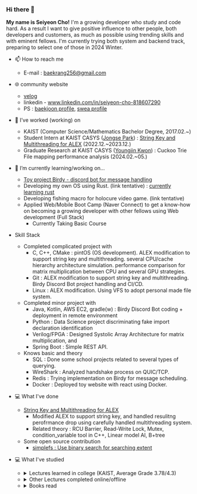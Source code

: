 ### Hi there 👋
**My name is Seiyeon Cho!**
I'm a growing developer who study and code hard.
As a result I want to give positive influence to other people, both developers and customers, as much as possible
using trending skills and with eminent fellows.
I'm currently trying both system and backend track, preparing to select one of those in 2024 Winter.

- 📫 How to reach me
  - E-mail : baekrang256@gmail.com
  
- 🌐 community website
  - [velog](https://velog.io/@baekrang256/posts)
  - linkedin - www.linkedin.com/in/seiyeon-cho-818607290
  - PS : [baekjoon profile](https://www.acmicpc.net/user/dylon133), [swea profile](https://swexpertacademy.com/main/userpage/userInformation.do)

- 🔭 I’ve worked (working) on
  - KAIST (Computer Science/Mathematics Bachelor Degree, 2017.02.~)
  - Student Intern at KAIST CASYS ([Jongse Park](https://jongse-park.github.io/)) : [String Key and Multithreading for ALEX](https://github.com/baekrang256/ALEX) (2022.12.~2023.12.)
  - Graduate Research at KAIST CASYS ([Youngjin Kwon](https://sites.google.com/view/yjkwon/home)) : Cuckoo Trie File mapping performance analysis (2024.02.~05.)


- 🌱 I’m currently learning/working on...
  - [Toy project Birdy - discord bot for message handling](https://github.com/baekrang256/birdyTest)
  - Developing my own OS using Rust. (link tentative) : [currently learning rust]([https://doc.rust-lang.org/stable/book/ch10-02-traits.html](https://doc.rust-lang.org/stable/book/title-page.html))
  - Developing fishing macro for holocure video game. (link tentative)
  - Applied Web/Mobile Boot Camp (Naver Connect) to get a know-how on becoming a growing developer with other fellows using Web development (Full Stack)
    - Currently Taking Basic Course

- Skill Stack
  - Completed complicated project with
    - C, C++, CMake : pintOS (OS development). ALEX modification to support string key and multithreading. several CPU/cache hierarchy architecture simulation. performance comparison for matrix multiplication between CPU and several GPU strategies.
    - Git : ALEX modification to support string key and multithreading. Birdy Discord Bot project handling and CI/CD.
    - Linux : ALEX modification. Using VFS to adopt personal made file system.
  - Completed minor project with
    - Java, Kotlin, AWS EC2, gradle(w) : Birdy Discord Bot coding + deployment in remote environment
    - Python : Data Science project discriminating fake import declaration identification
    - Verilog/FPGA : Designed Systolic Array Architecture for matrix multiplication, and 
    - Spring Boot : Simple REST API.
  - Knows basic and theory
    - SQL : Done some school projects related to several types of querying.
    - WireShark : Analyzed handshake process on QUIC/TCP.
    - Redis : Trying implementation on Birdy for message scheduling.
    - Docker : Deployed toy website with react using Docker.

- 💻 What I've done
  - [String Key and Multithreading for ALEX](https://github.com/baekrang256/ALEX)
    - Modified ALEX to support string key, and handled resulitng perofrmance drop using carefully handled multithreading system.
    - Related theory : RCU Barrier, Read-Write Lock, Mutex, condition_variable tool in C++, Linear model AI, B+tree
  - Some open source contribution
    - [simplefs : Use binary search for searching extent](https://github.com/sysprog21/simplefs/pull/42)

- 💻 What I've studied
  - <details>
    <summary> Lectures learned in college (KAIST, Average Grade 3.78/4.3) </summary>
    - <a href="https://cs.kaist.ac.kr/education/undergraduate">Details of each lecture</a><br>
    - CS101 : Introduction to Programming<br>
    - CS204 : Discrete Mathematics<br>
    - CS206 : Data Structure<br>
    - CS220 : Programming Principles<br>
    - CS230 : System Programming<br>
    - CS300 : Introduction to Algorithms<br>
    - CS311 : Computer Organization<br>
    - CS320 : Programming Language<br>
    - CS330 : Operating Systems and Lab.<br>
    - CS341 : Introduction to Computer Network<br>
    - CS348 : Introduction to Information Security<br>
    - CS360 : Introduction to Database<br>
    - CS361 : Introduction to Data Science<br>
    - CS371 : Introduction to Deep Learning<br>
    - CS376 : Machine Learning<br>
    - CS411 : System for Artificial Intelligence<br>
    - CS485 : Machine Learning for Computer Vision<br>
    - CS493 : Special Topics in Computer Science I : CS for All (tentative) <br>
    - CS510 : Computer Architecture (Graduate Course)<br>
    </details>
  - <details>
    <summary> Other Lectures completed online/offline </summary>
    - DevOps Directive - Docker from beginner to pro! <a href="https://www.youtube.com/watch?v=RqTEHSBrYFw&t=1s">(link)</a><br>
    - Samsung Electronics DX Division Summer Special Lecture on Strengthening S/W Algorithm Capacity for College Students, 2023 Summer<a href="https://samsungalgorithm.com/">(link)</a><br>
    - [왕초보편] 앱 8개를 만들면서 배우는 안드로이드 코틀린(Android Kotlin)<a href="https://www.inflearn.com/course/%EC%95%88%EB%93%9C%EB%A1%9C%EC%9D%B4%EB%93%9C-%EC%BD%94%ED%8B%80%EB%A6%B0-%EB%AA%A8%EB%B0%94%EC%9D%BC%EC%95%B1/dashboard">(link)</a><br>
    - MySQL Tutorial - w3schools <a href = "https://www.w3schools.com/mySQl/default.asp">(link)</a><br>
    - MySQL Tutorial for Beginners [Full Course] <a href = https://www.youtube.com/watch?v=7S_tz1z_5bA>(link)</a><br>
    - Github flow - Johannes Kettmann <a href = https://ooloo.io/project/github-flow>(link)</a><br>
    - Learn Git Branching <a href = https://learngitbranching.js.org/?locale=en_US>(link)</a><br>
    </details>
  - <details>
    <summary> Books read </summary>
    - (preparing)<br>
    </details>
